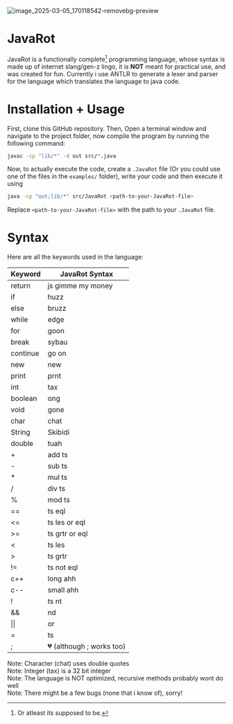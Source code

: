 ![image_2025-03-05_170118542-removebg-preview](https://github.com/user-attachments/assets/d33e69ef-a908-4d50-b18c-5487a362cf60)

# JavaRot
JavaRot is a functionally complete[^1] programming language, whose syntax is made up of internet slang/gen-z lingo, it is **NOT** meant for practical use, and was created for fun. Currently i use ANTLR to generate a lexer and parser for the language which translates the language to java code.
[^1]: Or atleast its supposed to be.
# Installation + Usage
First, clone this GitHub repository.
Then, Open a terminal window and navigate to the project folder, now compile the program by running the following command:
```sh
javac -cp "lib/*" -d out src/*.java
```

Now, to actually execute the code, create a `.JavaRot` file (Or you could use one of the files in the `examples/` folder), write your code and then execute it using
```sh
java -cp "out;lib/*" src/JavaRot <path-to-your-JavaRot-file>
```
Replace `<path-to-your-JavaRot-file>` with the path to your `.JavaRot` file.

# Syntax
Here are all the keywords used in the language:

| Keyword   | JavaRot Syntax          |
|-----------|-----------------|
| return    | js gimme my money |
| if        | huzz            |
| else      | bruzz           |
| while     | edge            |
| for       | goon            |
| break     | sybau           |
| continue  | go on           |
| new       | new             |
| print     | prnt            |
| int       | tax             |
| boolean   | ong             |
| void      | gone            |
| char      | chat            |
| String    | Skibidi         |
| double    | tuah            |
| +         | add ts          |
| -         | sub ts          |
| *         | mul ts          |
| /         | div ts          |
| %         | mod ts          |
| ==        | ts eql          |
| <=        | ts les or eql   |
| >=        | ts grtr or eql  |
| <         | ts les          |
| >         | ts grtr         |
| !=        | ts not eql      |
| c++       | long ahh        |
| c--       | small ahh       |
| !         | ts nt           |
| &&        | nd              |
| \|\|      | or              |
| =         | ts              |
| ;  | 💔 (although ; works too)             |


Note: Character (chat) uses double quotes\
Note: Integer (tax) is a 32 bit integer\
Note: The language is NOT optimized, recursive methods probably wont do well\
Note: There might be a few bugs (none that i know of), sorry!
